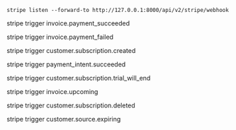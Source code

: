 
``` 
stripe listen --forward-to http://127.0.0.1:8000/api/v2/stripe/webhook
```

stripe trigger invoice.payment_succeeded

stripe trigger invoice.payment_failed

stripe trigger customer.subscription.created

stripe trigger payment_intent.succeeded

stripe trigger customer.subscription.trial_will_end

stripe trigger invoice.upcoming

stripe trigger customer.subscription.deleted

stripe trigger customer.source.expiring